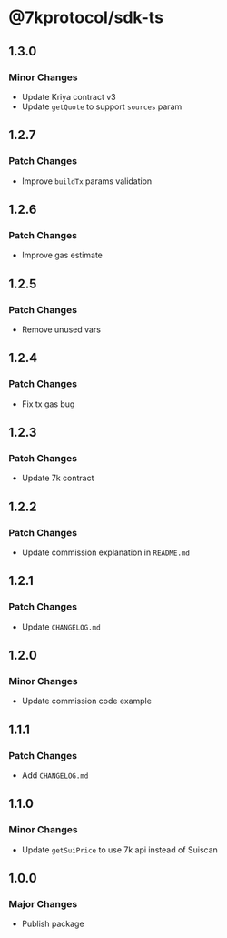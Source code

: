 # @7kprotocol/sdk-ts

## 1.3.0

### Minor Changes

- Update Kriya contract v3
- Update `getQuote` to support `sources` param

## 1.2.7

### Patch Changes

- Improve `buildTx` params validation

## 1.2.6

### Patch Changes

- Improve gas estimate

## 1.2.5

### Patch Changes

- Remove unused vars

## 1.2.4

### Patch Changes

- Fix tx gas bug

## 1.2.3

### Patch Changes

- Update 7k contract

## 1.2.2

### Patch Changes

- Update commission explanation in `README.md`

## 1.2.1

### Patch Changes

- Update `CHANGELOG.md`

## 1.2.0

### Minor Changes

- Update commission code example

## 1.1.1

### Patch Changes

- Add `CHANGELOG.md`

## 1.1.0

### Minor Changes

- Update `getSuiPrice` to use 7k api instead of Suiscan

## 1.0.0

### Major Changes

- Publish package
